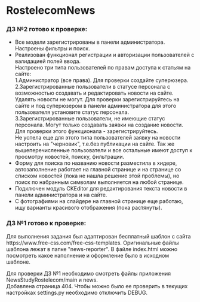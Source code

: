 # RostelecomNews
<h3>ДЗ №2 готово к проверке:</h3>
<ul>
<li>Все модели зарегистрированы в панели администратора. Настроены фильтры и поиск.</li>
<li>
Реализован функционал регистрации и авторизации пользователей с валидацией полей ввода.<br>
Настроено три типа пользователей по правам доступа к статьям на сайте:<br>
1.Администратор (все права). Для проверки создайте суперюзера.<br>
2.Зарегистрированные пользователи в статусе персонала с возможностью создавать и редактировать новости на сайте. Удалять новости не могут. Для проверки зарегистрируйтесь на сайте и под суперюзером в панели администратора для этого пользователя установите статус персонала.<br>
3.Зарегистрированные пользователи, не имеющие статус персонала. Могут только создавать заявки на создание новости. Для проверки этого функционала - зарегистрируйтесь.<br>
Не успела еще для этого типа пользователей заявку на новости настроить на "черновик", т.е.без публикации на сайте.
Так же вышеперечисленные пользователи и все остальные имеют доступ к просмотру новостей, поиску, фильтрации.
</li>
<li>
Форму для поиска по названию новости разместила в хидере, автозаполнение работает на главной странице и на странице со списком новостей (пока не нашла решение этой проблемы), но поиск по набранным символам выполняется на любой странице.
</li>
<li>
Подключен модуль CKEditor для редактирования текста новости в панели администратора и на сайте.
</li>
<li>С фотографиями на слайдере на главной странице еще работаю, ищу варианты красивого отображения (пока растянуты).</li>
</ul>
<h3>ДЗ №1 готово к проверке:</h3>
<p>Для выполнения задания был адаптирован бесплатный шаблон с сайта https://www.free-css.com/free-css-templates. Оригинальные файлы шаблона лежат в папке "news-reporter". В файле index.html можно посмотреть какое наполнение и оформление было в исходном шаблоне.<br></p>
<p>Для проверки ДЗ №1 необходимо смотреть файлы приложения NewsStudyRostelecom/main и news.<br>
Добавлена страница 404. Чтобы можно было ее проверить в текущих настройках settings.py необходимо отключить DEBUG.</p>

